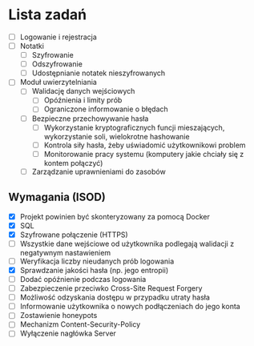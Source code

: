# Lista zadań
- [ ] Logowanie i rejestracja
- [ ] Notatki 
  - [ ] Szyfrowanie
  - [ ] Odszyfrowanie
  - [ ] Udostępnianie notatek nieszyfrowanych
- [ ] Moduł uwierzytelniania 
  - [ ] Walidację danych wejściowych
    - [ ] Opóźnienia i limity prób
    - [ ] Ograniczone informowanie o błędach
  - [ ] Bezpieczne przechowywanie hasła
    - [ ] Wykorzystanie kryptograficznych funcji mieszających, wykorzystanie soli, wielokrotne hashowanie
    - [ ] Kontrola siły hasła, żeby uświadomić użytkownikowi problem
    - [ ] Monitorowanie pracy systemu (komputery jakie chciały się z kontem połączyć)
  - [ ] Zarządzanie uprawnieniami do zasobów
## Wymagania (ISOD)
  - [X] Projekt powinien być skonteryzowany za pomocą Docker
  - [X] SQL
  - [X] Szyfrowane połączenie (HTTPS)
  - [ ] Wszystkie dane wejściowe od użytkownika podlegają walidacji z negatywnym nastawieniem
  - [ ] Weryfikacja liczby nieudanych prób logowania
  - [X] Sprawdzanie jakości hasła (np. jego entropii)
  - [ ] Dodać opóźnienie podczas logowania
  - [ ] Zabezpieczenie przeciwko Cross-Site Request Forgery
  - [ ] Możliwość odzyskania dostępu w przypadku utraty hasła
  - [ ] Informowanie użytkownika o nowych podłączeniach do jego konta
  - [ ] Zostawienie honeypots
  - [ ] Mechanizm Content-Security-Policy
  - [ ] Wyłączenie nagłówka Server
